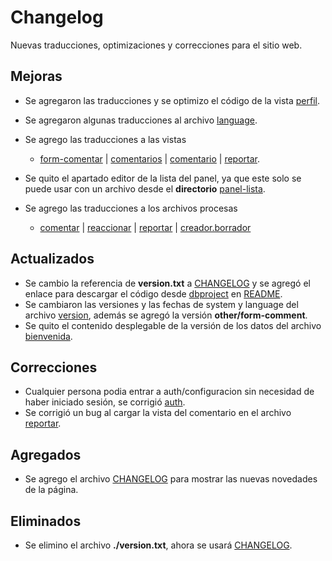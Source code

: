 # Changelog
Nuevas traducciones, optimizaciones y correcciones para el sitio web.

## Mejoras
- Se agregaron las traducciones y se optimizo el código de la vista [perfil](./app/views/main/perfil-view.php).
- Se agregaron algunas traducciones al archivo [language](./database/config/language.json).
- Se agrego las traducciones a las vistas
    - [form-comentar](./app/views/main/form-comentar-view.php) | [comentarios](./app/views/main/comentarios-view.php) | [comentario](./app/views/main/comentario-view.php) | [reportar](./app/views/main/reportar-view.php).
- Se quito el apartado editor de la lista del panel, ya que este solo se puede usar con un archivo desde el **directorio** [panel-lista](./app/views/main/panel-lista-view.php).

- Se agrego las traducciones a los archivos procesas
    - [comentar](./procesa/procesa.comentar.php) | [reaccionar](./procesa/procesa.reaccionar.php) | [reportar](./procesa/procesa.reportar.php) | [creador.borrador](./panel/procesa/procesa.creador.borrador.php)

## Actualizados
- Se cambio la referencia de **version.txt** a [CHANGELOG](./CHANGELOG.md) y se agregó el enlace para descargar el código desde [dbproject](https://dbproject.rf.gd/web/daamper) en [README](./README.md).
- Se cambiaron las versiones y las fechas de system y language del archivo [version](./database/config/version.json), además se agregó la versión **other/form-comment**.
- Se quito el contenido desplegable de la versión de los datos del archivo [bienvenida](./app/database/publicaciones/pu_bienvenida.php).

## Correcciones
- Cualquier persona podia entrar a auth/configuracion sin necesidad de haber iniciado sesión, se corrigió [auth](./app/global/routes/auth.php).
- Se corrigió un bug al cargar la vista del comentario en el archivo [reportar](./app/views/main/reportar-view.php).

## Agregados
- Se agrego el archivo [CHANGELOG](./CHANGELOG.md) para mostrar las nuevas novedades de la página.

## Eliminados
- Se elimino el archivo **./version.txt**, ahora se usará [CHANGELOG](./CHANGELOG.md).